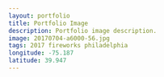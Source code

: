 ```yaml
---
layout: portfolio
title: Portfolio Image
description: Portfolio image description.
image: 20170704-a6000-56.jpg
tags: 2017 fireworks philadelphia
longitude: -75.187
latitude: 39.947
---
```

